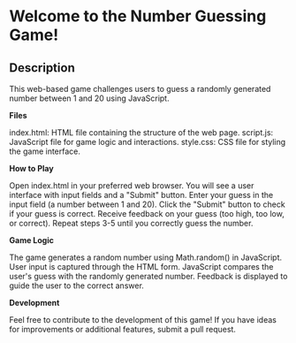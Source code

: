 # Welcome to the Number Guessing Game!

## Description
This web-based game challenges users to guess a randomly generated number between 1 and 20 using JavaScript.

**Files**

index.html: HTML file containing the structure of the web page.
script.js: JavaScript file for game logic and interactions.
style.css: CSS file for styling the game interface.

**How to Play**

Open index.html in your preferred web browser.
You will see a user interface with input fields and a "Submit" button.
Enter your guess in the input field (a number between 1 and 20).
Click the "Submit" button to check if your guess is correct.
Receive feedback on your guess (too high, too low, or correct).
Repeat steps 3-5 until you correctly guess the number.

**Game Logic**

The game generates a random number using Math.random() in JavaScript.
User input is captured through the HTML form.
JavaScript compares the user's guess with the randomly generated number.
Feedback is displayed to guide the user to the correct answer.

**Development**

Feel free to contribute to the development of this game! If you have ideas for improvements or additional features, submit a pull request.

